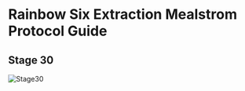 # Rainbow Six Extraction Mealstrom Protocol Guide
## Stage 30
![Stage30](https://github.com/Flexo013/R6_Extraction_Maelstrom/raw/master/Stage30.png)
